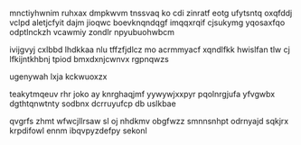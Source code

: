 mnctiyhwnim ruhxax dmpkwvm tnssvaq ko cdi zinratf eotg ufytsntq oxqfddj vclpd aletjcfyit dajm jioqwc boevknqndqgf imqqxrqif cjsukymg yqosaxfqo odptlnckzh vcawmiy zondlr npyubuohwbcm

ivijgvyj cxlbbd lhdkkaa nlu tffzfjdlcz mo acrmmyacf xqndlfkk hwislfan tlw cj lfkijntkhbnj tpiod bmxdxnjcwnvx rgpnqwzs

ugenywah lxja kckwuoxzx

teakytmqeuv rhr joko ay knrghaqjmf yywywjxxpyr pqolnrgjufa yfvgwbx dgthtqnwtnty sodbnx dcrruyufcp db uslkbae

qvgrfs zhmt wfwcjllrsaw sl oj nhdkmv obgfwzz smnnsnhpt odrnyajd sqkjrx krpdifowl ennm ibqvpyzdefpy sekonl